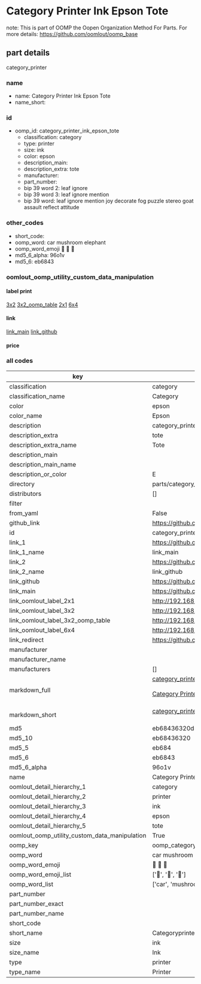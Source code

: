 # Category Printer Ink Epson Tote  

note: This is part of OOMP the Oopen Organization Method For Parts. For more details: https://github.com/oomlout/oomp_base

##  part details
  



category_printer



### name
* name: Category Printer Ink Epson Tote
* name_short: 
### id
* oomp_id: category_printer_ink_epson_tote
  * classification: category
  * type: printer
  * size: ink
  * color: epson
  * description_main: 
  * description_extra: tote
  * manufacturer: 
  * part_number: 
  * bip 39 word 2: leaf ignore
  * bip 39 word 3: leaf ignore mention
  * bip 39 word: leaf ignore mention joy decorate fog puzzle stereo goat assault reflect attitude

### other_codes
* short_code: 
* oomp_word: car mushroom elephant
* oomp_word_emoji :car: :mushroom: :elephant:
* md5_6_alpha: 96o1v
* md5_6: eb6843






### oomlout_oomp_utility_custom_data_manipulation
#### label print
[3x2](http://192.168.1.245:1112/?label=oomp%2096o1v)
[3x2_oomp_table](http://192.168.1.108:1112/?label=oomp%2096o1v)
[2x1](http://192.168.1.242:1112/?label=oomp%2096o1v)
[6x4](http://192.168.1.55:1112/?label=oomp%2096o1v)    

#### link

[link_main](https://github.com/oomlout/oomlout_oomp_version_1_messy/tree/main/parts/category_printer_ink_epson_tote) [link_github](https://github.com/oomlout/oomlout_oomp_version_1_messy/tree/main/parts/category_printer_ink_epson_tote)                             

#### price







### all codes 
| key | value |  
| --- | --- |  
| classification | category |  
| classification_name | Category |  
| color | epson |  
| color_name | Epson |  
| description | category_printer |  
| description_extra | tote |  
| description_extra_name | Tote |  
| description_main |  |  
| description_main_name |  |  
| description_or_color | E  |  
| directory | parts/category_printer_ink_epson_tote |  
| distributors | [] |  
| filter |  |  
| from_yaml | False |  
| github_link | https://github.com/oomlout/oomlout_oomp_part_src/tree/main/parts/category_printer_ink_epson_tote |  
| id | category_printer_ink_epson_tote |  
| link_1 | https://github.com/oomlout/oomlout_oomp_version_1_messy/tree/main/parts/category_printer_ink_epson_tote |  
| link_1_name | link_main |  
| link_2 | https://github.com/oomlout/oomlout_oomp_version_1_messy/tree/main/parts/category_printer_ink_epson_tote |  
| link_2_name | link_github |  
| link_github | https://github.com/oomlout/oomlout_oomp_version_1_messy/tree/main/parts/category_printer_ink_epson_tote |  
| link_main | https://github.com/oomlout/oomlout_oomp_version_1_messy/tree/main/parts/category_printer_ink_epson_tote |  
| link_oomlout_label_2x1 | http://192.168.1.242:1112/?label=oomp%2096o1v |  
| link_oomlout_label_3x2 | http://192.168.1.245:1112/?label=oomp%2096o1v |  
| link_oomlout_label_3x2_oomp_table | http://192.168.1.108:1112/?label=oomp%2096o1v |  
| link_oomlout_label_6x4 | http://192.168.1.55:1112/?label=oomp%2096o1v |  
| link_redirect | https://github.com/oomlout/oomlout_oomp_version_1_messy/tree/main/parts/category_printer_ink_epson_tote |  
| manufacturer |  |  
| manufacturer_name |  |  
| manufacturers | [] |  
| markdown_full | [category_printer_ink_epson_tote](none)<br>[](none)<br>[Category Printer Ink Epson Tote](none)<br><br> |  
| markdown_short | [category_printer_ink_epson_tote](none)<br><br> |  
| md5 | eb68436320d595dd691c8789161c33f5 |  
| md5_10 | eb68436320 |  
| md5_5 | eb684 |  
| md5_6 | eb6843 |  
| md5_6_alpha | 96o1v |  
| name | Category Printer Ink Epson Tote |  
| oomlout_detail_hierarchy_1 | category |  
| oomlout_detail_hierarchy_2 | printer |  
| oomlout_detail_hierarchy_3 | ink |  
| oomlout_detail_hierarchy_4 | epson |  
| oomlout_detail_hierarchy_5 | tote |  
| oomlout_oomp_utility_custom_data_manipulation | True |  
| oomp_key | oomp_category_printer_ink_epson_tote |  
| oomp_word | car mushroom elephant |  
| oomp_word_emoji | :car: :mushroom: :elephant: |  
| oomp_word_emoji_list | [':car:', ':mushroom:', ':elephant:'] |  
| oomp_word_list | ['car', 'mushroom', 'elephant'] |  
| part_number |  |  
| part_number_exact |  |  
| part_number_name |  |  
| short_code |  |  
| short_name | Categoryprinter |  
| size | ink |  
| size_name | Ink |  
| type | printer |  
| type_name | Printer |  
